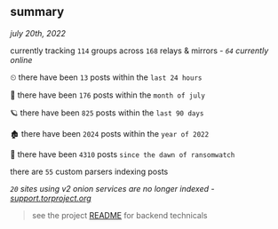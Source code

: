
## summary
_july 20th, 2022_

currently tracking `114` groups across `168` relays & mirrors - _`64` currently online_

⏲ there have been `13` posts within the `last 24 hours`

🦈 there have been `176` posts within the `month of july`

🪐 there have been `825` posts within the `last 90 days`

🏚 there have been `2024` posts within the `year of 2022`

🦕 there have been `4310` posts `since the dawn of ransomwatch`

there are `55` custom parsers indexing posts

_`20` sites using v2 onion services are no longer indexed - [support.torproject.org](https://support.torproject.org/onionservices/v2-deprecation/)_

> see the project [README](https://github.com/joshhighet/ransomwatch#ransomwatch--) for backend technicals
